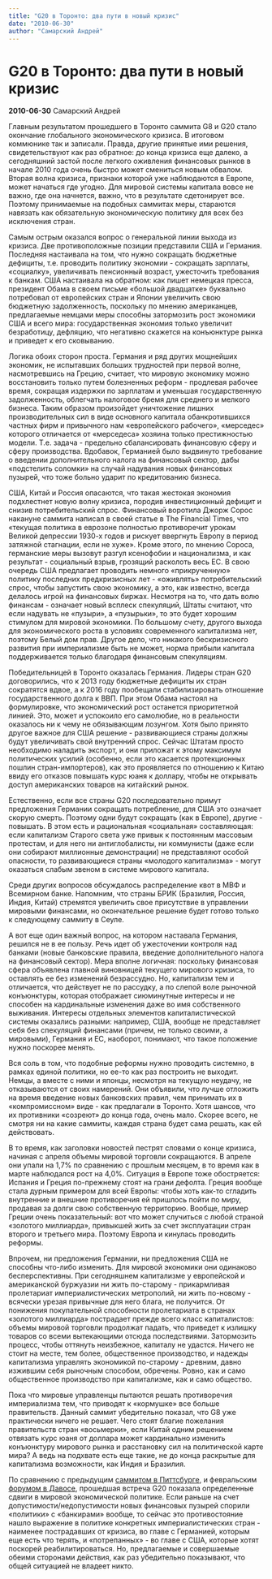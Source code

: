 ```yaml
---
title: "G20 в Торонто: два пути в новый кризис"
date: "2010-06-30"
author: "Самарский Андрей"
---
```


# G20 в Торонто: два пути в новый кризис

**2010-06-30** Самарский Андрей

Главным результатом прошедшего в Торонто саммита G8 и G20 стало окончание глобального экономического кризиса. В итоговом коммюнике так и записали. Правда, другие принятые ими решения, свидетельствуют как раз обратное: до конца кризиса еще далеко, а сегодняшний застой после легкого оживления финансовых рынков в начале 2010 года очень быстро может смениться новым обвалом. Вторая волна кризиса, признаки которой уже наблюдаются в Европе, может начаться где угодно. Для мировой системы капитала вовсе не важно, где она начнется, важно, что в результате сдетонирует все. Поэтому принимаемые на подобных саммитах меры, стараются навязать как обязательную экономическую политику для всех без исключения стран.

Самым острым оказался вопрос о генеральной линии выхода из кризиса. Две противоположные позиции представили США и Германия. Последняя настаивала на том, что нужно сокращать бюджетные дефициты, т.е. проводить политику экономии - сокращать зарплаты, «социалку», увеличивать пенсионный возраст, ужесточить требования к банкам. США настаивала на обратном: как пишет немецкая пресса, президент Обама в своем письме «большой двадцатке» буквально потребовал от европейских стран и Японии увеличить свою бюджетную задолженность, поскольку по мнению американцев, предлагаемые немцами меры способны затормозить рост экономики США и всего мира: государственная экономия только увеличит безработицу, дефляцию, что негативно скажется на конъюнктуре рынка и приведет к его сковыванию.

Логика обоих сторон проста. Германия и ряд других мощнейших экономик, не испытавших больших трудностей при первой волне, насмотревшись на Грецию, считает, что мировую экономику можно восстановить только путем болезненных реформ - продлевая рабочее время, сокращая издержки по зарплатам и уменьшая государственную задолженность, облегчать налоговое бремя для среднего и мелкого бизнеса. Таким образом произойдет уничтожение лишних производительных сил в виде основного капитала обанкротившихся частных фирм и привычного нам «европейского рабочего», «мерседес» которого отличается от «мерседеса» хозяина только престижностью модели. Т.е. задача - предельно сбалансировать финансовую сферу и сферу производства. Вдобавок, Германией было выдвинуто требование о введении дополнительного налога на финансовый сектор, дабы «подстелить соломки» на случай надувания новых финансовых пузырей, что тоже больно ударит по кредитованию бизнеса.

США, Китай и Россия опасаются, что такая жестокая экономия подхлестнет новую волну кризиса, породив инвестиционный дефицит и снизив потребительский спрос. Финансовый воротила Джорж Сорос накануне саммита написал в своей статье в The Financial Times, что «текущая политика в еврозоне полностью противоречит урокам Великой депрессии 1930-х годов и рискует ввергнуть Европу в период затяжной стагнации, если не хуже». Кроме этого, по мнению Сороса, германские меры вызовут разгул ксенофобии и национализма, и как результат - социальный взрыв, грозящий расколоть весь ЕС. В свою очередь США предлагает проводить немного «прикрученную» политику последних предкризисных лет - «оживлять» потребительский спрос, чтобы запустить свою экономику, а это, как известно, всегда делалось игрой на финансовых биржах. Несмотря на то, что дать волю финансам - означает новый всплеск спекуляций, Штаты считают, что если надувать не «пузыри», а «пузырьки», то это будет хорошим стимулом для мировой экономики. По большому счету, другого выхода для экономического роста в условиях современного капитализма нет, поэтому Белый дом прав. Другое дело, что никакого бескризисного развития при империализме быть не может, норма прибыли капитала поддерживается только благодаря финансовым спекуляциям.

Победительницей в Торонто оказалась Германия. Лидеры стран G20 договорились, что к 2013 году бюджетные дефициты их стран сократятся вдвое, а к 2016 году пообещали стабилизировать отношение государственного долга к ВВП. При этом Обама настоял на формулировке, что экономический рост останется приоритетной линией. Это, может и успокоило его самолюбие, но в реальности оказалось ни к чему не обязывающим лозунгом. Хотя было принято другое важное для США решение - развивающиеся страны должны будут увеличивать свой внутренний спрос. Сейчас Штатам просто необходимо наладить экспорт, и они приложат к этому максимум политических усилий (особенно, если это касается протекционных пошлин стран-импортеров), как это проявляется по отношению к Китаю ввиду его отказов повышать курс юаня к доллару, чтобы не открывать доступ американских товаров на китайский рынок.

Естественно, если все страны G20 последовательно примут предложения Германии сокращать потребление, для США это означает скорую смерть. Поэтому одни будут сокращать (как в Европе), другие - повышать. В этом есть и рациональная «социальная» составляющая: если капитализм Старого света уже привык к постоянным массовым протестам, и для него ни антиглобалисты, ни коммунисты (даже если они собирают миллионные демонстрации) не представляют особой опасности, то развивающиеся страны «молодого капитализма» - могут оказаться слабым звеном в системе мирового капитала.

Среди других вопросов обсуждалось распределение квот в МВФ и Всемирном банке. Напомним, что страны БРИК (Бразилия, Россия, Индия, Китай) стремятся увеличить свое присутствие в управлении мировыми финансами, но окончательное решение будет готово только к следующему саммиту в Сеуле.

А вот еще один важный вопрос, на котором наставала Германия, решился не в ее пользу. Речь идет об ужесточении контроля над банками (новые банковские правила, введение дополнительного налога на финансовый сектор). Мера вполне логичная: поскольку финансовая сфера объявлена главной виновницей текущего мирового кризиса, то оставлять ее без изменений безрассудно. Но, капитализм тем и отличается, что действует не по рассудку, а по слепой воле рыночной конъюнктуры, которая отображает сиюминутные интересы и не способен на кардинальные изменения даже во имя собственного выживания. Интересы отдельных элементов капиталистической системы оказались разными: например, США, вообще не представляет себя без спекуляций финансами (причем, не только своими, а мировыми), Германия и ЕС, наоборот, понимают, что такое положение нужно поскорее менять.

Вся соль в том, что подобные реформы нужно проводить системно, в рамках единой политики, но ее-то как раз построить не выходит. Немцы, а вместе с ними и японцы, несмотря на текущую неудачу, не отказываются от своих намерений. Они объявили, что лучше отложить на время введение новых банковских правил, чем принимать их в «компромиссном» виде - как предлагали в Торонто. Хотя шансов, что их противники «созреют» до конца года, очень мало. Скорее всего, не смотря ни на какие саммиты, каждая страна будет сама решать, как ей действовать.

В то время, как заголовки новостей пестрят словами о конце кризиса, начиная с апреля объемы мировой торговли сокращаются. В апреле они упали на 1,7% по сравнению с прошлым месяцем, в то время как в марте наблюдался рост на 4,0%. Ситуация в Европе тоже обостряется: Испания и Греция по-прежнему стоят на грани дефолта. Греция вообще стала дурным примером для всей Европы: чтобы хоть как-то сгладить внутренние и внешние противоречия ей пришлось пойти по миру, продавая за долги свою собственную территорию. Вообще, пример Греции очень показательный: вот что может случиться с любой страной «золотого миллиарда», привыкшей жить за счет эксплуатации стран второго и третьего мира. Поэтому Европа и кинулась проводить реформы.

Впрочем, ни предложения Германии, ни предложения США не способны что-либо изменить. Для мировой экономики они одинаково бесперспективны. При сегодняшнем капитализме у европейской и американской буржуазии ни жить по-старому - прикармливая пролетариат империалистических метрополий, ни жить по-новому - всячески урезая привычные для него блага, не получится. От понижения покупательной способности пролетариата в странах «золотого миллиарда» пострадает прежде всего класс капиталистов: объемы мировой торговли продолжат падать, что приведет к излишку товаров со всеми вытекающими отсюда последствиями. Затормозить процесс, чтобы оттянуть неизбежное, капиталу не удастся. Ничего не стоит на месте, тем более, общественное производство, и надежды капитализма управлять экономикой по-старому - древним, давно изжившим себя рыночным способом, обречены. Ровно, как и само общественное производство при капитализме, как и само общество.

Пока что мировые управленцы пытаются решать противоречия империализма тем, что приводят к «кормушке» все больше правительств. Данный саммит убедительно показал, что G8 уже практически ничего не решает. Чего стоят благие пожелания правительств стран «восьмерки», если Китай одним решением отвязать курс юаня от доллара может кардинально изменить конъюнктуру мирового рынка и расстановку сил на политической карте мира? А ведь на подхвате есть еще такие, не до конца раскрытые для капитализма возможности, как Индия и Бразилия.

По сравнению с предыдущим [саммитом в Питтсбурге](/1492.html), и февральским [форумом в Давосе](/1906.html), прошедшая встреча G20 показала определенные сдвиги в мировой экономической политике. Если раньше на счет допустимости/недопустимости новых финансовых пузырей спорили «политики» с «банкирами» вообще, то сейчас это противостояние нашло выражение в политике конкретных империалистических стран - наименее пострадавших от кризиса, во главе с Германией, которым еще есть что терять, и «потрепанных» - во главе с США, которые хотят поскорей реабилитироваться. Но, предлагаемые и совершаемые обеими сторонами действия, как раз убедительно показывают, что общей ситуацией не владеет никто.